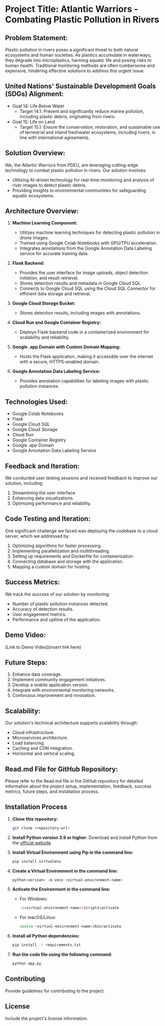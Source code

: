 # Project Title: Atlantic Warriors - Combating Plastic Pollution in Rivers

## Problem Statement:
Plastic pollution in rivers poses a significant threat to both natural ecosystems and human societies. As plastics accumulate in waterways, they degrade into microplastics, harming aquatic life and posing risks to human health. Traditional monitoring methods are often cumbersome and expensive, hindering effective solutions to address this urgent issue.

## United Nations' Sustainable Development Goals (SDGs) Alignment:
- Goal 14: Life Below Water
   - Target 14.1: Prevent and significantly reduce marine pollution, including plastic debris, originating from rivers.
- Goal 15: Life on Land
   - Target 15.1: Ensure the conservation, restoration, and sustainable use of terrestrial and inland freshwater ecosystems, including rivers, in line with international agreements.

## Solution Overview:
We, the Atlantic Warriors from PDEU, are leveraging cutting-edge technology to combat plastic pollution in rivers. Our solution involves:
- Utilizing AI-driven technology for real-time monitoring and analysis of river images to detect plastic debris.
- Providing insights to environmental communities for safeguarding aquatic ecosystems.

## Architecture Overview:
1. **Machine Learning Component:**
   - Utilizes machine learning techniques for detecting plastic pollution in drone images.
   - Trained using Google Colab Notebooks with GPU/TPU acceleration.
   - Integrates annotations from the Google Annotation Data Labeling service for accurate training data.

2. **Flask Backend:**
   - Provides the user interface for image uploads, object detection initiation, and result retrieval.
   - Stores detection results and metadata in Google Cloud SQL.
   - Connects to Google Cloud SQL using the Cloud SQL Connector for efficient data storage and retrieval.

3. **Google Cloud Storage Bucket:**
   - Stores detection results, including images with annotations.

4. **Cloud Run and Google Container Registry:**
   - Deploys Flask backend code in a containerized environment for scalability and reliability.

5. **Google .app Domain with Custom Domain Mapping:**
   - Hosts the Flask application, making it accessible over the internet with a secure, HTTPS-enabled domain.

6. **Google Annotation Data Labeling Service:**
   - Provides annotation capabilities for labeling images with plastic pollution instances.

## Technologies Used:
- Google Colab Notebooks
- Flask
- Google Cloud SQL
- Google Cloud Storage
- Cloud Run
- Google Container Registry
- Google .app Domain
- Google Annotation Data Labeling Service

## Feedback and Iteration:
We conducted user testing sessions and received feedback to improve our solution, including:
1. Streamlining the user interface.
2. Enhancing data visualizations.
3. Optimizing performance and reliability.

## Code Testing and Iteration:
One significant challenge we faced was deploying the codebase to a cloud server, which we addressed by:
1. Optimizing algorithms for faster processing.
2. Implementing parallelization and multithreading.
3. Setting up requirements and Dockerfile for containerization.
4. Connecting database and storage with the application.
5. Mapping a custom domain for hosting.

## Success Metrics:
We track the success of our solution by monitoring:
- Number of plastic pollution instances detected.
- Accuracy of detection results.
- User engagement metrics.
- Performance and uptime of the application.

## Demo Video:
[Link to Demo Video](insert link here)

## Future Steps:
1. Enhance data coverage.
2. Implement community engagement initiatives.
3. Develop a mobile application version.
4. Integrate with environmental monitoring networks.
5. Continuous improvement and innovation.

## Scalability:
Our solution's technical architecture supports scalability through:
- Cloud infrastructure.
- Microservices architecture.
- Load balancing.
- Caching and CDN integration.
- Horizontal and vertical scaling.

## Read.md File for GitHub Repository:
Please refer to the Read.md file in the GitHub repository for detailed information about the project setup, implementation, feedback, success metrics, future steps, and installation process.

## Installation Process
1. **Clone this repository:**
    ```bash
    git clone <repository-url>
    ```

2. **Install Python version 3.9 or higher:**
    Download and install Python from the [official website](https://www.python.org/).

3. **Install Virtual Environment using Pip in the command line:**
    ```bash
    pip install virtualenv
    ```

4. **Create a Virtual Environment in the command line:**
    ```bash
    python<version> -m venv <virtual-environment-name>
    ```

5. **Activate the Environment in the command line:**
    - For Windows:
        ```bash
        .\<virtual-environment-name>\Scripts\activate
        ```
    - For macOS/Linux:
        ```bash
        source <virtual-environment-name>/bin/activate
        ```

6. **Install all Python dependencies:**
    ```bash
    pip install -r requirements.txt
    ```

7. **Run the code file using the following command:**
    ```bash
    python app.py
    ```

## Contributing
Provide guidelines for contributing to the project.

## License
Include the project's license information.
```
